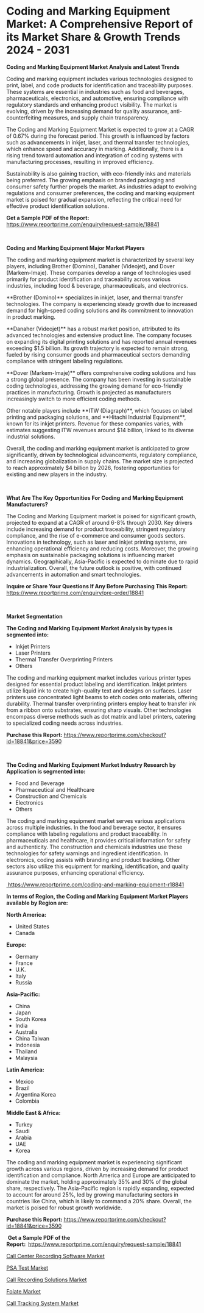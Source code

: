 <p><h1>Coding and Marking Equipment Market: A Comprehensive Report of its Market Share & Growth Trends 2024 - 2031</h1></p><p><strong>Coding and Marking Equipment Market Analysis and Latest Trends</strong></p>
<p><p>Coding and marking equipment includes various technologies designed to print, label, and code products for identification and traceability purposes. These systems are essential in industries such as food and beverages, pharmaceuticals, electronics, and automotive, ensuring compliance with regulatory standards and enhancing product visibility. The market is evolving, driven by the increasing demand for quality assurance, anti-counterfeiting measures, and supply chain transparency.</p><p>The Coding and Marking Equipment Market is expected to grow at a CAGR of 0.67% during the forecast period. This growth is influenced by factors such as advancements in inkjet, laser, and thermal transfer technologies, which enhance speed and accuracy in marking. Additionally, there is a rising trend toward automation and integration of coding systems with manufacturing processes, resulting in improved efficiency. </p><p>Sustainability is also gaining traction, with eco-friendly inks and materials being preferred. The growing emphasis on branded packaging and consumer safety further propels the market. As industries adapt to evolving regulations and consumer preferences, the coding and marking equipment market is poised for gradual expansion, reflecting the critical need for effective product identification solutions.</p></p>
<p><strong>Get a Sample PDF of the Report:&nbsp;</strong> <a href="https://www.reportprime.com/enquiry/request-sample/18841?utm_campaign=1197&utm_medium=2&utm_source=Github&utm_content=ia&utm_term=22112024&utm_id=coding-and-marking-equipment">https://www.reportprime.com/enquiry/request-sample/18841</a></p>
<p>&nbsp;</p>
<p><strong>Coding and Marking Equipment Major Market Players</strong></p>
<p><p>The coding and marking equipment market is characterized by several key players, including Brother (Domino), Danaher (Videojet), and Dover (Markem-Imaje). These companies develop a range of technologies used primarily for product identification and traceability across various industries, including food & beverage, pharmaceuticals, and electronics.</p><p>**Brother (Domino)** specializes in inkjet, laser, and thermal transfer technologies. The company is experiencing steady growth due to increased demand for high-speed coding solutions and its commitment to innovation in product marking. </p><p>**Danaher (Videojet)** has a robust market position, attributed to its advanced technologies and extensive product line. The company focuses on expanding its digital printing solutions and has reported annual revenues exceeding $1.5 billion. Its growth trajectory is expected to remain strong, fueled by rising consumer goods and pharmaceutical sectors demanding compliance with stringent labeling regulations.</p><p>**Dover (Markem-Imaje)** offers comprehensive coding solutions and has a strong global presence. The company has been investing in sustainable coding technologies, addressing the growing demand for eco-friendly practices in manufacturing. Growth is projected as manufacturers increasingly switch to more efficient coding methods.</p><p>Other notable players include **ITW (Diagraph)**, which focuses on label printing and packaging solutions, and **Hitachi Industrial Equipment**, known for its inkjet printers. Revenue for these companies varies, with estimates suggesting ITW revenues around $14 billion, linked to its diverse industrial solutions.</p><p>Overall, the coding and marking equipment market is anticipated to grow significantly, driven by technological advancements, regulatory compliance, and increasing globalization in supply chains. The market size is projected to reach approximately $4 billion by 2026, fostering opportunities for existing and new players in the industry.</p></p>
<p>&nbsp;</p>
<p><strong>What Are The Key Opportunities For Coding and Marking Equipment Manufacturers?</strong></p>
<p><p>The Coding and Marking Equipment market is poised for significant growth, projected to expand at a CAGR of around 6-8% through 2030. Key drivers include increasing demand for product traceability, stringent regulatory compliance, and the rise of e-commerce and consumer goods sectors. Innovations in technology, such as laser and inkjet printing systems, are enhancing operational efficiency and reducing costs. Moreover, the growing emphasis on sustainable packaging solutions is influencing market dynamics. Geographically, Asia-Pacific is expected to dominate due to rapid industrialization. Overall, the future outlook is positive, with continued advancements in automation and smart technologies.</p></p>
<p><strong>Inquire or Share Your Questions If Any Before Purchasing This Report:</strong> <a href="https://www.reportprime.com/enquiry/pre-order/18841?utm_campaign=1197&utm_medium=2&utm_source=Github&utm_content=ia&utm_term=22112024&utm_id=coding-and-marking-equipment">https://www.reportprime.com/enquiry/pre-order/18841</a></p>
<p>&nbsp;</p>
<p><strong>Market Segmentation</strong></p>
<p><strong>The Coding and Marking Equipment Market Analysis by types is segmented into:</strong></p>
<p><ul><li>Inkjet Printers</li><li>Laser Printers</li><li>Thermal Transfer Overprinting Printers</li><li>Others</li></ul></p>
<p><p>The coding and marking equipment market includes various printer types designed for essential product labeling and identification. Inkjet printers utilize liquid ink to create high-quality text and designs on surfaces. Laser printers use concentrated light beams to etch codes onto materials, offering durability. Thermal transfer overprinting printers employ heat to transfer ink from a ribbon onto substrates, ensuring sharp visuals. Other technologies encompass diverse methods such as dot matrix and label printers, catering to specialized coding needs across industries.</p></p>
<p><strong>Purchase this Report:&nbsp;</strong><a href="https://www.reportprime.com/checkout?id=18841&price=3590&utm_campaign=1197&utm_medium=2&utm_source=Github&utm_content=ia&utm_term=22112024&utm_id=coding-and-marking-equipment">https://www.reportprime.com/checkout?id=18841&price=3590</a></p>
<p>&nbsp;</p>
<p><strong>The Coding and Marking Equipment Market Industry Research by Application is segmented into:</strong></p>
<p><ul><li>Food and Beverage</li><li>Pharmaceutical and Healthcare</li><li>Construction and Chemicals</li><li>Electronics</li><li>Others</li></ul></p>
<p><p>The coding and marking equipment market serves various applications across multiple industries. In the food and beverage sector, it ensures compliance with labeling regulations and product traceability. In pharmaceuticals and healthcare, it provides critical information for safety and authenticity. The construction and chemicals industries use these technologies for safety warnings and ingredient identification. In electronics, coding assists with branding and product tracking. Other sectors also utilize this equipment for marking, identification, and quality assurance purposes, enhancing operational efficiency.</p></p>
<p><a href="https://www.reportprime.com/coding-and-marking-equipment-r18841?utm_campaign=1197&utm_medium=2&utm_source=Github&utm_content=ia&utm_term=22112024&utm_id=coding-and-marking-equipment">&nbsp;https://www.reportprime.com/coding-and-marking-equipment-r18841</a></p>
<p><strong>In terms of Region, the Coding and Marking Equipment Market Players available by Region are:</strong></p>
<p>
    <p> <strong> North America: </strong>
        <ul>
            <li>United States</li>
            <li>Canada</li>
        </ul>
        </p> 
    <p> <strong> Europe: </strong>
        <ul>
            <li>Germany</li>
            <li>France</li>
            <li>U.K.</li>
            <li>Italy</li>
            <li>Russia</li>
        </ul>
        </p> 
    <p> <strong> Asia-Pacific: </strong>
        <ul>
            <li>China</li>
            <li>Japan</li>
            <li>South Korea</li>
            <li>India</li>
            <li>Australia</li>
            <li>China Taiwan</li>
            <li>Indonesia</li>
            <li>Thailand</li>
            <li>Malaysia</li>
        </ul>
        </p> 
    <p> <strong> Latin America: </strong>
        <ul>
            <li>Mexico</li>
            <li>Brazil</li>
            <li>Argentina Korea</li>
            <li>Colombia</li>
        </ul>
        </p> 
    <p> <strong> Middle East & Africa: </strong>
        <ul>
            <li>Turkey</li>
            <li>Saudi</li>
            <li>Arabia</li>
            <li>UAE</li>
            <li>Korea</li>
        </ul>
    </p>
    </p>
<p><p>The coding and marking equipment market is experiencing significant growth across various regions, driven by increasing demand for product identification and compliance. North America and Europe are anticipated to dominate the market, holding approximately 35% and 30% of the global share, respectively. The Asia-Pacific region is rapidly expanding, expected to account for around 25%, led by growing manufacturing sectors in countries like China, which is likely to command a 20% share. Overall, the market is poised for robust growth worldwide.</p></p>
<p><strong>Purchase this Report: </strong><a href="https://www.reportprime.com/checkout?id=18841&price=3590&utm_campaign=1197&utm_medium=2&utm_source=Github&utm_content=ia&utm_term=22112024&utm_id=coding-and-marking-equipment">https://www.reportprime.com/checkout?id=18841&price=3590</a></p>
<p>&nbsp;<strong>Get a Sample PDF of the Report:&nbsp;&nbsp;</strong><a href="https://www.reportprime.com/enquiry/request-sample/18841?utm_campaign=1197&utm_medium=2&utm_source=Github&utm_content=ia&utm_term=22112024&utm_id=coding-and-marking-equipment">https://www.reportprime.com/enquiry/request-sample/18841</a></p>
<p><strong></strong></p>
<p><p><a href="https://www.linkedin.com/pulse/comprehensive-evaluation-call-center-recording-software-market-fofgf?utm_campaign=1197&utm_medium=2&utm_source=Github&utm_content=ia&utm_term=22112024&utm_id=coding-and-marking-equipment">Call Center Recording Software Market</a></p><p><a href="https://issuu.com/reportprime-2/docs/psa-test-market-size-2030.pptx_4157aaed83473a?utm_campaign=1197&utm_medium=2&utm_source=Github&utm_content=ia&utm_term=22112024&utm_id=coding-and-marking-equipment">PSA Test Market</a></p><p><a href="https://www.linkedin.com/pulse/comprehensive-analysis-call-recording-solutions-market-growth-ueoxe?utm_campaign=1197&utm_medium=2&utm_source=Github&utm_content=ia&utm_term=22112024&utm_id=coding-and-marking-equipment">Call Recording Solutions Market</a></p><p><a href="https://issuu.com/reportprime-2/docs/folate-market-size-2030.pptx_2975c8cc75c188?utm_campaign=1197&utm_medium=2&utm_source=Github&utm_content=ia&utm_term=22112024&utm_id=coding-and-marking-equipment">Folate Market</a></p><p><a href="https://www.linkedin.com/pulse/call-tracking-system-market-shifts-strategic-analysis-2024-2031-iwd3f?utm_campaign=1197&utm_medium=2&utm_source=Github&utm_content=ia&utm_term=22112024&utm_id=coding-and-marking-equipment">Call Tracking System Market</a></p></p>